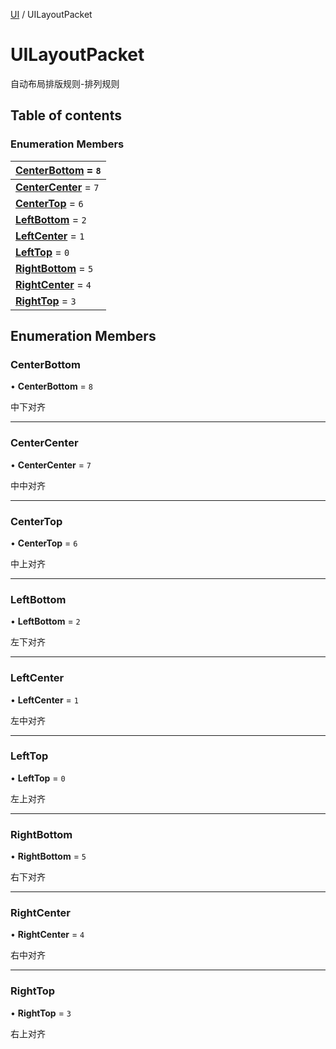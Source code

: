 [UI](../groups/UI.UI.md) / UILayoutPacket

# UILayoutPacket <Badge type="tip" text="Enumeration" /> <Score text="UILayoutPacket" />

自动布局排版规则-排列规则

## Table of contents

### Enumeration Members <Score text="Enumeration" /> 
| **[CenterBottom](mw.UILayoutPacket.md#centerbottom)** = ``8``  |
| :----- |
| **[CenterCenter](mw.UILayoutPacket.md#centercenter)** = ``7`` |
| **[CenterTop](mw.UILayoutPacket.md#centertop)** = ``6`` |
| **[LeftBottom](mw.UILayoutPacket.md#leftbottom)** = ``2`` |
| **[LeftCenter](mw.UILayoutPacket.md#leftcenter)** = ``1`` |
| **[LeftTop](mw.UILayoutPacket.md#lefttop)** = ``0`` |
| **[RightBottom](mw.UILayoutPacket.md#rightbottom)** = ``5`` |
| **[RightCenter](mw.UILayoutPacket.md#rightcenter)** = ``4`` |
| **[RightTop](mw.UILayoutPacket.md#righttop)** = ``3`` |

## Enumeration Members

### CenterBottom <Score text="CenterBottom" /> 

• **CenterBottom** = ``8``

中下对齐

___

### CenterCenter <Score text="CenterCenter" /> 

• **CenterCenter** = ``7``

中中对齐

___

### CenterTop <Score text="CenterTop" /> 

• **CenterTop** = ``6``

中上对齐

___

### LeftBottom <Score text="LeftBottom" /> 

• **LeftBottom** = ``2``

左下对齐

___

### LeftCenter <Score text="LeftCenter" /> 

• **LeftCenter** = ``1``

左中对齐

___

### LeftTop <Score text="LeftTop" /> 

• **LeftTop** = ``0``

左上对齐

___

### RightBottom <Score text="RightBottom" /> 

• **RightBottom** = ``5``

右下对齐

___

### RightCenter <Score text="RightCenter" /> 

• **RightCenter** = ``4``

右中对齐

___

### RightTop <Score text="RightTop" /> 

• **RightTop** = ``3``

右上对齐
